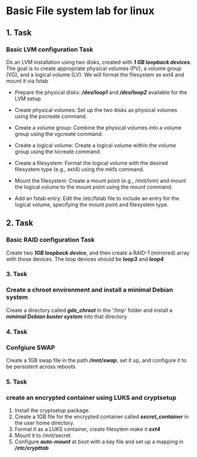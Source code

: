 # Basic File system lab for linux

## 1. Task

### Basic LVM configuration Task

Do an LVM installation using two disks, created with ***1 GB loopback devices***. The goal is to create appropriate physical volumes (PV), a volume group (VG), and a logical volume (LV). We will format the filesystem as ext4 and mount it via fstab

- Prepare the physical disks: ***/dev/loop1*** and ***/dev/loop2*** available for the LVM setup

- Create physical volumes: Set up the two disks as physical volumes using the pvcreate command.

- Create a volume group: Combine the physical volumes into a volume group using the vgcreate command.

- Create a logical volume: Create a logical volume within the volume group using the lvcreate command.

- Create a filesystem: Format the logical volume with the desired filesystem type (e.g., ext4) using the mkfs command.

- Mount the filesystem: Create a mount point (e.g., /mnt/lvm) and mount the logical volume to the mount point using the mount command.

- Add an fstab entry: Edit the /etc/fstab file to include an entry for the logical volume, specifying the mount point and filesystem type.

## 2. Task

### Basic RAID configuration Task

Create two ***1GB loopback device***, and then create a RAID-1 (mirrored) array with those devices. The loop devices should be ***loop3*** and ***loop4***


### 3. Task

### Create a chroot environment and install a minimal Debian system

Create a directory called ***gde_chroot*** in the '/tmp' folder and install a ***minimal Debian buster system*** into that directory

### 4. Task

### Confgiure SWAP

Create a 1GB swap file in the path ***/mnt/swap***, set it up, and configure it to be persistent across reboots

### 5. Task

### create an encrypted container using LUKS and cryptsetup

1. Install the cryptsetup package.
2. Create a 1GB file for the encrypted container called ***secret_container*** in the user home directory.
3. Format it as a LUKS container, create filesytem make it ***ext4***
4. Mount it to /mnt/secret
4. Configure ***auto-mount*** at boot with a key file and set up a mapping in ***/etc/crypttab***

